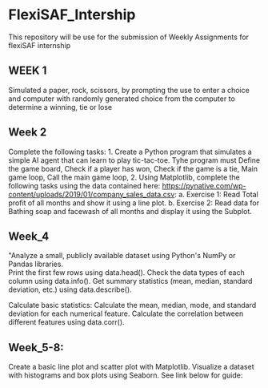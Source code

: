 # FlexiSAF_Intership
This repository will be use for the submission of Weekly Assignments for flexiSAF internship 

## WEEK 1

Simulated a paper, rock, scissors, by prompting the use to enter a choice and computer with randomly generated choice from the computer to determine a winning, tie or lose

## Week 2
Complete the following tasks:                                                     1. Create a Python program that simulates a simple AI agent that can learn to play tic-tac-toe. Tyhe program must Define the game board, Check if a player has won, Check if the game is a tie, Main game loop, Call the main game loop,                                                                                                                                                                   2. Using Matplotlib, complete the following tasks using the data contained here: https://pynative.com/wp-content/uploads/2019/01/company_sales_data.csv:                                                        a. Exercise 1: Read Total profit of all months and show it using a line plot.                                                                         b. Exercise 2: Read data for Bathing soap and facewash of all months and display it using the Subplot.


## Week_4
"Analyze a small, publicly available dataset using Python's NumPy or Pandas libraries.                                                                         
Print the first few rows using data.head().
Check the data types of each column using data.info().
Get summary statistics (mean, median, standard deviation, etc.) using data.describe().

Calculate basic statistics: Calculate the mean, median, mode, and standard deviation for each numerical feature.
Calculate the correlation between different features using data.corr().

## Week_5-8: 
Create a basic line plot and scatter plot with Matplotlib. Visualize a dataset with histograms and box plots using Seaborn. See link below for guide: